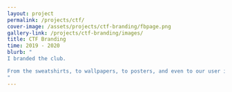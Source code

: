 ```yaml
---
layout: project
permalink: /projects/ctf/
cover-image: /assets/projects/ctf-branding/fbpage.png
gallery-link: /projects/ctf-branding/images/
title: CTF Branding
time: 2019 - 2020
blurb: "
I branded the club. 

From the sweatshirts, to wallpapers, to posters, and even to our user interfaces, I tried to maintain a consistent aesthetic throughout these mediums.
"
---
```


